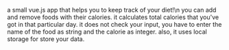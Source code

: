 a small vue.js app that helps you to keep track of your diet!\n
you can add and remove foods with their calories. it calculates total calories that you've got in that particular day.
it does not check your input, you have to enter the name of the food as string and the calorie as integer.
also, it uses local storage for store your data.
